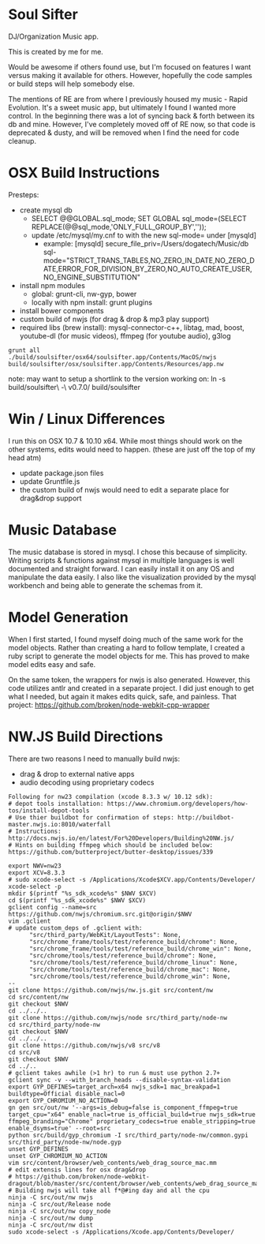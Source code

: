 Soul Sifter
===========

DJ/Organization Music app.

This is created by me for me.

Would be awesome if others found use, but I'm focused on features I want versus making it available for others. However, hopefully the code samples or build steps will help somebody else.

The mentions of RE are from where I previously housed my music - Rapid Evolution. It's a sweet music app, but ultimately I found I wanted more control. In the beginning there was a lot of syncing back & forth between its db and mine. However, I've completely moved off of RE now, so that code is deprecated & dusty, and will be removed when I find the need for code cleanup.

OSX Build Instructions
======================
Presteps:
* create mysql db
  * SELECT @@GLOBAL.sql_mode; SET GLOBAL sql_mode=(SELECT REPLACE(@@sql_mode,'ONLY_FULL_GROUP_BY',''));
  * update /etc/mysql/my.cnf to with the new sql-mode= under [mysqld]
    * example: [mysqld]
      secure_file_priv=/Users/dogatech/Music/db
      sql-mode="STRICT_TRANS_TABLES,NO_ZERO_IN_DATE,NO_ZERO_DATE,ERROR_FOR_DIVISION_BY_ZERO,NO_AUTO_CREATE_USER,NO_ENGINE_SUBSTITUTION"
* install npm modules
  * global: grunt-cli, nw-gyp, bower
  * locally with npm install: grunt plugins
* install bower components
* custom build of nwjs (for drag & drop & mp3 play support)
* required libs (brew install): mysql-connector-c++, libtag, mad, boost, youtube-dl (for music videos), ffmpeg (for youtube audio), g3log

```
grunt all
./build/soulsifter/osx64/soulsifter.app/Contents/MacOS/nwjs build/soulsifter/osx/soulsifter.app/Contents/Resources/app.nw
```
note: may want to setup a shortlink to the version working on: ln -s build/soulsifter\ -\ v0.7.0/ build/soulsifter

Win / Linux Differences
=======================
I run this on OSX 10.7 & 10.10 x64. While most things should work on the other systems, edits would need to happen. (these are just off the top of my head atm)
* update package.json files
* update Gruntfile.js
* the custom build of nwjs would need to edit a separate place for drag&drop support

Music Database
==============
The music database is stored in mysql. I chose this because of simplicity. Writing scripts & functions against mysql in multiple languages is well documented and straight forward. I can easily install it on any OS and manipulate the data easily. I also like the visualization provided by the mysql workbench and being able to generate the schemas from it.

Model Generation
================
When I first started, I found myself doing much of the same work for the model objects. Rather than creating a hard to follow template, I created a ruby script to generate the model objects for me. This has proved to make model edits easy and safe.

On the same token, the wrappers for nwjs is also generated. However, this code utilizes antlr and created in a separate project. I did just enough to get what I needed, but again it makes edits quick, safe, and painless. That project: https://github.com/broken/node-webkit-cpp-wrapper

NW.JS Build Directions
======================
There are two reasons I need to manually build nwjs:
* drag & drop to external native apps
* audio decoding using proprietary codecs

```
Following for nw23 compilation (xcode 8.3.3 w/ 10.12 sdk):
# depot tools installation: https://www.chromium.org/developers/how-tos/install-depot-tools
# Use thier buildbot for confirmation of steps: http://buildbot-master.nwjs.io:8010/waterfall
# Instructions: http://docs.nwjs.io/en/latest/For%20Developers/Building%20NW.js/
# Hints on building ffmpeg which should be included below: https://github.com/butterproject/butter-desktop/issues/339

export NWV=nw23
export XCV=8.3.3
# sudo xcode-select -s /Applications/Xcode$XCV.app/Contents/Developer/
xcode-select -p
mkdir $(printf "%s_sdk_xcode%s" $NWV $XCV)
cd $(printf "%s_sdk_xcode%s" $NWV $XCV)
gclient config --name=src https://github.com/nwjs/chromium.src.git@origin/$NWV
vim .gclient
# update custom_deps of .gclient with:
      "src/third_party/WebKit/LayoutTests": None,
      "src/chrome_frame/tools/test/reference_build/chrome": None,
      "src/chrome_frame/tools/test/reference_build/chrome_win": None,
      "src/chrome/tools/test/reference_build/chrome": None,
      "src/chrome/tools/test/reference_build/chrome_linux": None,
      "src/chrome/tools/test/reference_build/chrome_mac": None,
      "src/chrome/tools/test/reference_build/chrome_win": None,
--
git clone https://github.com/nwjs/nw.js.git src/content/nw 
cd src/content/nw
git checkout $NWV
cd ../../..
git clone https://github.com/nwjs/node src/third_party/node-nw
cd src/third_party/node-nw
git checkout $NWV
cd ../../..
git clone https://github.com/nwjs/v8 src/v8
cd src/v8
git checkout $NWV
cd ../..
# gclient takes awhile (>1 hr) to run & must use python 2.7+
gclient sync -v --with_branch_heads --disable-syntax-validation
export GYP_DEFINES=target_arch=x64 nwjs_sdk=1 mac_breakpad=1 buildtype=Official disable_nacl=0
export GYP_CHROMIUM_NO_ACTION=0
gn gen src/out/nw '--args=is_debug=false is_component_ffmpeg=true target_cpu="x64" enable_nacl=true is_official_build=true nwjs_sdk=true ffmpeg_branding="Chrome" proprietary_codecs=true enable_stripping=true enable_dsyms=true' --root=src
python src/build/gyp_chromium -I src/third_party/node-nw/common.gypi src/third_party/node-nw/node.gyp
unset GYP_DEFINES
unset GYP_CHROMIUM_NO_ACTION
vim src/content/browser/web_contents/web_drag_source_mac.mm
# edit extensis lines for osx drag&drop
# https://github.com/broken/node-webkit-dragout/blob/master/src/content/browser/web_contents/web_drag_source_mac.mm
# Building nwjs will take all f*@#ing day and all the cpu
ninja -C src/out/nw nwjs
ninja -C src/out/Release node
ninja -C src/out/nw copy_node
ninja -C src/out/nw dump
ninja -C src/out/nw dist
sudo xcode-select -s /Applications/Xcode.app/Contents/Developer/
```
